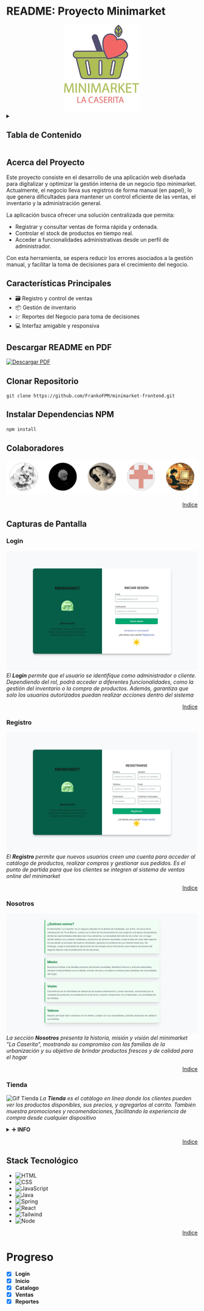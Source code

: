 # README: Proyecto Minimarket

<div align="center" >
  <img src="https://raw.githubusercontent.com/CristianRVM/ImgMinimarket/refs/heads/main/logo-minimarket.webp" alt="Proyecto Logo" width="200px"/ >
</div>

<!-- Tabla de Contenido-->

<details>
<summary><h2 id="tabla-de-contenido">Tabla de Contenido</h2></summary>
<!-- Lista con Contenido Deplegable-->
 <ol>
   <li><a href="#acerca-del-proyecto">Acerca del Proyecto<a></li>
   <li><a href="#caracteristicas-principales">Características Principales<a></li>
   <li><a href="#descargar-readme-en-pdf">Descargar README en PDF 📄</a></li>
   <li><a href="#clonar-repositorio">Inicio Rapido 🚀</a></li>
   <li><a href="#">Codigo 🤖</a></li>
   <li><a href="#">Base de Datos 💾</a></li>
   <li><a href="#stack-tecnologico">Stack Tecnologico<a></li>
   
 </ol>
</details>

## Acerca del Proyecto

Este proyecto consiste en el desarrollo de una aplicación web diseñada para digitalizar y optimizar la gestión interna de un negocio tipo minimarket. Actualmente, el negocio lleva sus registros de forma manual (en papel), lo que genera dificultades para mantener un control eficiente de las ventas, el inventario y la administración general.

La aplicación busca ofrecer una solución centralizada que permita:

- Registrar y consultar ventas de forma rápida y ordenada.
- Controlar el stock de productos en tiempo real.
- Acceder a funcionalidades administrativas desde un perfil de administrador.

Con esta herramienta, se espera reducir los errores asociados a la gestión manual, y facilitar la toma de decisiones para el crecimiento del negocio.

## Características Principales

- 🗃️ Registro y control de ventas
- 📦 Gestión de inventario
- 💹 Reportes del Negocio para toma de decisiones
- 💻 Interfaz amigable y responsiva

## Descargar README en PDF

[![Descargar PDF](https://img.shields.io/badge/DESCARGAR-PDF-red?style=for-the-badge&logo=adobeacrobatreader&logoColor=white&labelColor=red)](README_Minimarket.pdf)

## Clonar Repositorio

```git
git clone https://github.com/FrankoFPM/minimarket-frontend.git
```

## Instalar Dependencias NPM

```bash
npm install
```

## Colaboradores

<a href="https://github.com/FrankoFPM/minimarket-frontend/graphs/contributors">
 <div align="center">
  <img src="https://raw.githubusercontent.com/CristianRVM/ImgMinimarket/refs/heads/main/ColaboradoresNoBackground.webp" alt="Colaboradores" / >
 </div>
</a>

<p align="right"><a href="#tabla-de-contenido">Indice</a></p>

## Capturas de Pantalla

<!--
![Diseño de la Web](https://img.freepik.com/vector-gratis/conjunto-plantillas-diseno-pagina-destino-sitio-web-moderno-telefono-movil-o-tableta-articulos-galeria-formulario-contacto-ilustracion-aislada-plana_1284-60948.jpg?t=st=1743564309~exp=1743567909~hmac=f52a266effcd618b51a069a55f64cf50dc50a4db40e38ad27507a353e0f5641a&w=740  "Diseño Fronted")
-->

### Login

![Img Login](https://raw.githubusercontent.com/CristianRVM/ImgMinimarket/refs/heads/main/login.webp "Login")
_El **Login** permite que el usuario se identifique como administrador o cliente. Dependiendo del rol, podrá acceder a diferentes funcionalidades, como la gestión del inventario o la compra de productos. Además, garantiza que solo los usuarios autorizados puedan realizar acciones dentro del sistema_

<p align="right"><a href="#tabla-de-contenido">Indice</a></p>

### Registro

![Img Registro](https://raw.githubusercontent.com/CristianRVM/ImgMinimarket/refs/heads/main/registro.webp "Registro")
_El **Registro** permite que nuevos usuarios creen una cuenta para acceder al catálogo de productos, realizar compras y gestionar sus pedidos. Es el punto de partida para que los clientes se integren al sistema de ventas online del minimarket_

<p align="right"><a href="#tabla-de-contenido">Indice</a></p>

### Nosotros

![Img Nosotros](https://raw.githubusercontent.com/CristianRVM/ImgMinimarket/refs/heads/main/nostros.webp "Nosotros")
_La sección **Nosotros** presenta la historia, misión y visión del minimarket "La Caserita", mostrando su compromiso con las familias de la urbanización y su objetivo de brindar productos frescos y de calidad para el hogar_

<p align="right"><a href="#tabla-de-contenido">Indice</a></p>

### Tienda

<!--
  ![Img Tienda](https://raw.githubusercontent.com/CristianRVM/ImgMinimarket/refs/heads/main/tienda.webp "Catalogo")
-->

![Gif Tienda](https://github.com/CristianRVM/ImgMinimarket/blob/main/tienda.gif "GIF Catalogo")
_La **Tienda** es el catálogo en línea donde los clientes pueden ver los productos disponibles, sus precios, y agregarlos al carrito. También muestra promociones y recomendaciones, facilitando la experiencia de compra desde cualquier dispositivo_

<details>
<summary>➕ <b>INFO</b></summary>
Esta vista se organiza en varias secciones:

- 🛒 Barra de búsqueda: Permite a los usuarios buscar productos específicos por nombre o categoría.

- 🗂️ Menú de categorías: Ubicado en el lateral izquierdo, agrupa los productos en categorías como Frutas, Verduras, Lácteos, Carnes, Panadería, Abarrotes, Bebidas, Limpieza, Cuidado personal y Otros, facilitando la navegación.

- 🛍️ Listado de productos: Muestra tarjetas de producto con imagen, nombre, precio actual, precio anterior (si está en oferta), calificación en estrellas y botón para agregar al carrito.

- 🛒 Icono de carrito: Permite al usuario revisar y gestionar sus productos seleccionados para la compra.

- 👤 Área de usuario: En la parte superior derecha, ofrece opciones para identificarse o registrarse.

Esta vista está diseñada para que el cliente explore fácilmente la amplia variedad de productos, descubra ofertas y realice sus compras de forma rápida y organizada

</details>

<p align="right"><a href="#tabla-de-contenido">Indice</a></p>

## Stack Tecnológico

- ![HTML](https://img.shields.io/badge/html-%23E34F26.svg?style=for-the-badge&logo=html5&logoColor=white)
- ![CSS](https://img.shields.io/badge/css-%231572B6.svg?style=for-the-badge&logo=css3&logoColor=white)
- ![JavaScript](https://img.shields.io/badge/javascript-%23323330.svg?style=for-the-badge&logo=javascript&logoColor=%23F7DF1E)
- ![Java](https://img.shields.io/badge/java-%23FF0000.svg?style=for-the-badge&logo=javafx&logoColor=white)
- ![Spring](https://img.shields.io/badge/spring-%236DB33F.svg?style=for-the-badge&logo=spring&logoColor=white)
- ![React](https://img.shields.io/badge/REACT-%2361DAFB?style=for-the-badge&logo=react&logoColor=%23fff&labelColor=%2303C4E8&color=%2303C4E8)
- ![Tailwind](https://img.shields.io/badge/TAILWIND-logo?style=for-the-badge&logo=tailwindcss&logoColor=%23fff&labelColor=%2300ff87&color=%2300ff87)
- ![Node](https://img.shields.io/badge/Node-%235FA04E?style=for-the-badge&logo=nodedotjs&logoColor=white)

<p align="right"><a href="#tabla-de-contenido">Indice</a></p>

# Progreso

- [x] **Login**
- [x] **Inicio**
- [x] **Catalogo**
- [x] **Ventas**
- [x] **Reportes**
